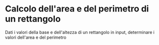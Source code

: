 # Calcolo dell'area e del perimetro di un rettangolo

Dati i valori della base e dell'altezza di un rettangolo in input, determinare i valori dell'area e del perimetro
